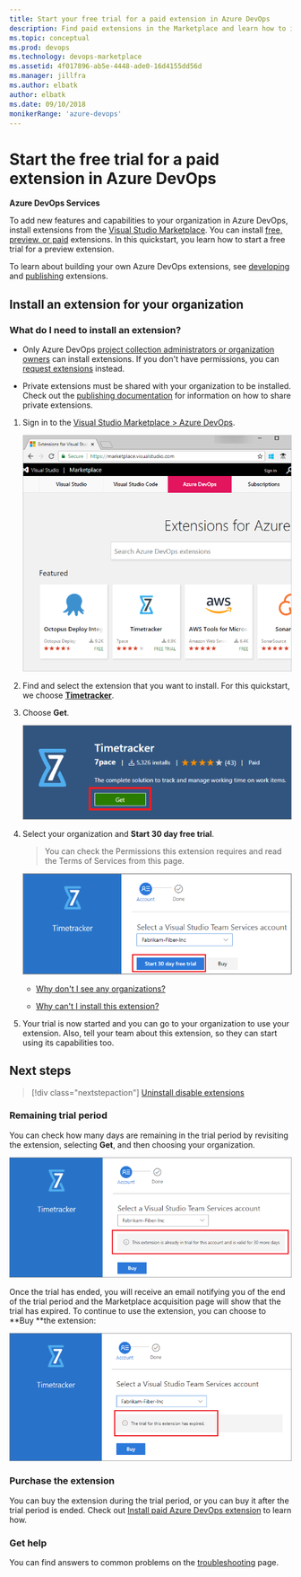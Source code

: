 ```yaml
---
title: Start your free trial for a paid extension in Azure DevOps
description: Find paid extensions in the Marketplace and learn how to install them and start your free trial period. 
ms.topic: conceptual
ms.prod: devops
ms.technology: devops-marketplace
ms.assetid: 4f017896-ab5e-4448-ade0-16d4155dd56d 
ms.manager: jillfra
ms.author: elbatk
author: elbatk
ms.date: 09/10/2018
monikerRange: 'azure-devops'
---
```




# Start the free trial for a paid extension in Azure DevOps 

**Azure DevOps Services**

To add new features and capabilities to your organization in Azure DevOps, install extensions from the [Visual Studio Marketplace](https://marketplace.visualstudio.com/azuredevops). You can install [free, preview, or paid](./faq-extensions.md#difference) extensions. In this quickstart, you learn how to start a free trial for a preview extension.

To learn about building your own Azure DevOps extensions, see [developing](http://aka.ms/vsoextensions) and [publishing](http://aka.ms/vsmarketplace-publish) extensions.

<a name="install-extension"></a>

## Install an extension for your organization

### What do I need to install an extension?

* Only Azure DevOps [project collection administrators or organization owners](faq-extensions.md#find-owner) can install extensions. If you don't have permissions, you can [request extensions](request-vsts-extension.md) instead.

* Private extensions must be shared with your organization to be installed. Check out the [publishing documentation](../extend/publish/overview.md#upload) for information on how to share private extensions.

1. Sign in to the [Visual Studio Marketplace > Azure DevOps](https://marketplace.visualstudio.com/azuredevops).

    ![Visual Studio Marketplace > Azure DevOps](../organizations/billing/_img/_shared/extensions-marketplace.png)

2.	Find and select the extension that you want to install. For this quickstart, we choose [**Timetracker**](https://marketplace.visualstudio.com/items?itemName=Berichthaus.TfsTimetracker).

3.	Choose **Get**.

	![Get preview extension](_img/get-vsts-extensions/get-preview-extension.png)

1.  Select your organization and **Start 30 day free trial**.

    > You can check the Permissions this extension requires and read the Terms of Services from this page.

	![Select your organization for this extension](_img/get-vsts-extensions/click-start-trial.png)

	*	[Why don't I see any organizations?](./faq-extensions.md#no-organizations) 

	*	[Why can't I install this extension?](./faq-extensions.md#no-permissions) 

2. Your trial is now started and you can go to your organization to use your extension. Also, tell your team about this extension, so they can start using its capabilities too.

## Next steps

> [!div class="nextstepaction"]
   > [Uninstall disable extensions](uninstall-disable-extensions.md)

### Remaining trial period

You can check how many days are remaining in the trial period by revisiting the extension, selecting **Get**, and then choosing your organization.

![Check trial period](_img/get-vsts-extensions/check-trial-period.png)

Once the trial has ended, you will receive an email notifying you of the end of the trial period and the Marketplace acquisition page will show that the trial has expired. To continue to use the extension, you can choose to **Buy **the extension:

![Extension trial period ended](_img/get-vsts-extensions/trial-expired.png)

### Purchase the extension
You can buy the extension during the trial period, or you can buy it after the trial period is ended. Check out [Install paid Azure DevOps extension](./install-paid-extension.md) to learn how.

### Get help
You can find answers to common problems on the [troubleshooting](faq-extensions.md) page.
